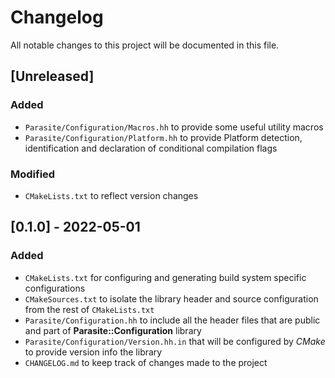 # Changelog
All notable changes to this project will be documented in this file.

## [Unreleased]

### Added
-   `Parasite/Configuration/Macros.hh` to provide some useful utility macros
-   `Parasite/Configuration/Platform.hh` to provide Platform detection, identification and declaration of conditional
    compilation flags

### Modified
-   `CMakeLists.txt` to reflect version changes

## [0.1.0] - 2022-05-01
### Added
-   `CMakeLists.txt` for configuring and generating build system specific configurations
-   `CMakeSources.txt` to isolate the library header and source configuration from the rest of `CMakeLists.txt`
-   `Parasite/Configuration.hh` to include all the header files that are public and part of **Parasite::Configuration** library
-   `Parasite/Configuration/Version.hh.in` that will be configured by *CMake* to provide version info the library
-   `CHANGELOG.md` to keep track of changes made to the project
